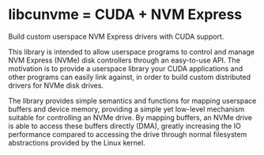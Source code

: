 libcunvme = CUDA + NVM Express
==============================================================================
Build custom userspace NVM Express drivers with CUDA support.

This library is intended to allow userspace programs to control and manage 
NVM Express (NVMe) disk controllers through an easy-to-use API. The motivation 
is to provide a userspace library your CUDA applications and other programs 
can easily link against, in order to build custom distributed drivers for 
NVMe disk drives.

The library provides simple semantics and functions for mapping userspace
buffers and device memory, providing a simple yet low-level mechanism suitable
for controlling an NVMe drive. By mapping buffers, an NVMe drive is able to 
access these buffers directly (DMA), greatly increasing the IO performance
compared to accessing the drive through normal filesystem abstractions 
provided by the Linux kernel.

